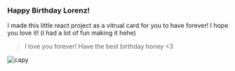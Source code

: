 ### Happy Birthday Lorenz!

I made this little react project as a vitrual card for you to have forever!
I hope you love it! (i had a lot of fun making it hehe)

> I love you forever! Have the best birthday honey <3

![capy](https://i.pinimg.com/736x/fc/1c/92/fc1c92af983699ebe356a321f45877c6.jpg)
